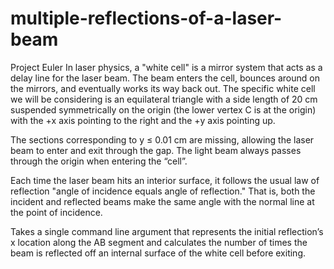 # multiple-reflections-of-a-laser-beam
Project Euler
 In laser physics, a "white cell" is a mirror system that acts as a delay line for the laser 
beam. The beam enters the cell, bounces around on the mirrors, and eventually works its way back out. The 
specific white cell we will be considering is an equilateral triangle with a side length of 20 cm suspended 
symmetrically on the origin (the lower vertex C is at the origin) with the +x axis pointing to the right and the +y 
axis pointing up.  

The sections corresponding to y ≤ 0.01 cm are missing, allowing the laser beam to enter and exit through the 
gap. The light beam always passes through the origin when entering the “cell”.

Each time the laser beam hits an interior surface, it follows the usual law of reflection "angle of incidence 
equals angle of reflection." That is, both the incident and reflected beams make the same angle with the 
normal line at the point of incidence. 

Takes a single command line argument that represents the initial reflection’s x location along the AB segment 
and calculates the number of times the beam is reflected off an internal surface of the white cell before exiting. 
